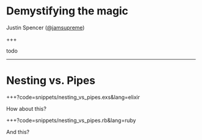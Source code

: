 
# Demystifying the magic

Justin Spencer ([@jamsupreme](https://twitter.com/jamsupreme))

+++

todo

---

# Nesting vs. Pipes


+++?code=snippets/nesting_vs_pipes.exs&lang=elixir

How about this?


+++?code=snippets/nesting_vs_pipes.rb&lang=ruby

And this?
